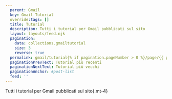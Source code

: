 ```yaml
---
  parent: Gmail
  key: Gmail-Tutorial
  override:tags: []
  title: Tutorial
  description: Tutti i tutorial per Gmail pubblicati sul sito
  layout: layouts/feed.njk
  pagination:
    data: collections.gmailtutorial
    size: 3
    reverse: true
  permalink: gmail/tutorial{% if pagination.pageNumber > 0 %}/page/{{ pagination.pageNumber }}{% endif %}/
  paginationPrevText: Tutorial più recenti
  paginationNextText: Tutorial più vecchi
  paginationAnchor: #post-list
  feed: ''
---
```


Tutti i tutorial per Gmail pubblicati sul sito{.mt-4}

<div id="post-list" class="heading">
</div>
